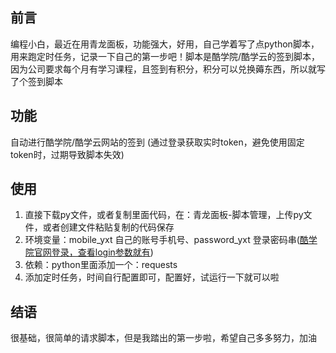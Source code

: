 ## 前言
编程小白，最近在用青龙面板，功能强大，好用，自己学着写了点python脚本，用来跑定时任务，记录一下自己的第一步吧！脚本是酷学院/酷学云的签到脚本，因为公司要求每个月有学习课程，且签到有积分，积分可以兑换薅东西，所以就写了个签到脚本

## 功能
自动进行酷学院/酷学云网站的签到 (通过登录获取实时token，避免使用固定token时，过期导致脚本失效)

## 使用
1. 直接下载py文件，或者复制里面代码，在：青龙面板-脚本管理，上传py文件，或者创建文件粘贴复制的代码保存
2. 环境变量：mobile_yxt 自己的账号手机号、password_yxt 登录密码串([酷学院官网登录，查看login参数就有](https://pro.coolcollege.cn/#/index-auth-login-new?source=ding))
3. 依赖：python里面添加一个：requests
4. 添加定时任务，时间自行配置即可，配置好，试运行一下就可以啦


## 结语
很基础，很简单的请求脚本，但是我踏出的第一步啦，希望自己多多努力，加油
